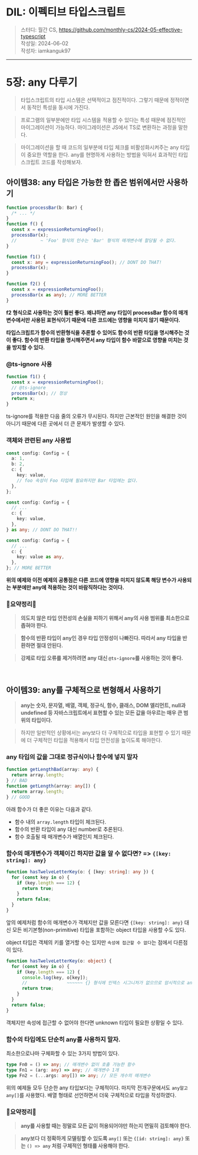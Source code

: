 # DIL: 이펙티브 타입스크립트

> 스터디: 월간 CS, https://github.com/monthly-cs/2024-05-effective-typescript  
> 작성일: 2024-06-02<br/>
> 작성자: iamkanguk97

---

# 5장: any 다루기

> 타입스크립트의 타입 시스템은 선택적이고 점진적이다. 그렇기 때문에 정적이면서 동적인 특성을 동시에 가진다.

> 프로그램의 일부분에만 타입 시스템을 적용할 수 있다는 특성 때문에 점진적인 마이그레이션이 가능하다. 마이그레이션은 JS에서 TS로 변환하는 과정을 말한다.

> 마이그레이션을 할 때 코드의 일부분에 타입 체크를 비활성화시켜주는 any 타입이 중요한 역할을 한다. any를 현명하게 사용하는 방법을 익혀서 효과적인 타입스크립트 코드를 작성해보자.

## 아이템38: any 타입은 가능한 한 좁은 범위에서만 사용하기

```typescript
function processBar(b: Bar) {
  /* ... */
}
function f() {
  const x = expressionReturningFoo();
  processBar(x);
  //         ~ 'Foo' 형식의 인수는 'Bar' 형식의 매개변수에 할당될 수 없다.
}

function f1() {
  const x: any = expressionReturningFoo(); // DONT DO THAT!
  processBar(x);
}

function f2() {
  const x = expressionReturningFoo();
  processBar(x as any); // MORE BETTER
}
```

**f2 형식으로 사용하는 것이 훨씬 좋다. 왜냐하면 any 타입이 processBar 함수의 매개변수에서만 사용된 표현식이기 때문에 다른 코드에는 영향을 미치지 않기 때문이다.**

**타입스크립트가 함수의 반환형식을 추론할 수 있어도 함수의 반환 타입을 명시해주는 것이 좋다. 함수의 반환 타입을 명시해주면서 any 타입이 함수 바깥으로 영향을 미치는 것을 방지할 수 있다.**

### @ts-ignore 사용

```typescript
function f1() {
  const x = expressionReturningFoo();
  // @ts-ignore
  processBar(x); // 정상
  return x;
}
```

ts-ignore를 적용한 다음 줄의 오류가 무시된다. 하지만 근본적인 원인을 해결한 것이 아니기 때문에 다른 곳에서 더 큰 문제가 발생할 수 있다.

### 객체와 관련된 any 사용법

```typescript
const config: Config = {
  a: 1,
  b: 2,
  c: {
    key: value,
    // foo 속성이 Foo 타입에 필요하지만 Bar 타입에는 없다.
  },
};

const config: Config = {
  // ...
  c: {
    key: value,
  },
} as any; // DONT DO THAT!!

const config: Config = {
  // ...
  c: {
    key: value as any,
  },
}; // MORE BETTER
```

**위의 예제와 이전 예제의 공통점은 다른 코드에 영향을 미치지 않도록 해당 변수가 사용되는 부분에만 any에 적용하는 것이 바람직하다는 것이다.**

### 🤔요약정리🤔

> **의도치 않은 타입 안전성의 손실을 피하기 위해서 any의 사용 범위를 최소한으로 좁혀야 한다.**

> **함수의 반환 타입이 any인 경우 타입 안정성이 나빠진다. 따라서 any 타입을 반환하면 절대 안된다.**

> **강제로 타입 오류를 제거하려면 any 대신 `@ts-ignore`를 사용하는 것이 좋다.**

<br/>

## 아이템39: any를 구체적으로 변형해서 사용하기

> **any는 숫자, 문자열, 배열, 객체, 정규식, 함수, 클래스, DOM 엘리먼트, null과 undefined 등 자바스크립트에서 표현할 수 있는 모든 값을 아우르는 매우 큰 범위의 타입이다.**

> 하지만 일반적인 상황에서는 any보다 더 구체적으로 타입을 표현할 수 있기 때문에 더 구체적인 타입을 적용해서 타입 안전성을 높이도록 해야한다.

### any 타입의 값을 그대로 정규식이나 함수에 넣지 말자

```typescript
function getLengthBad(array: any) {
  return array.length;
} // BAD
function getLength(array: any[]) {
  return array.length;
} // GOOD
```

아래 함수가 더 좋은 이유는 다음과 같다.

- 함수 내의 `array.length` 타입이 체크된다.
- 함수의 반환 타입이 any 대신 number로 추론된다.
- 함수 호출될 때 매개변수가 배열인지 체크된다.

### 함수의 매개변수가 객체이긴 하지만 값을 알 수 없다면? => `{[key: string]: any}`

```typescript
function hasTwelveLetterKey(o: { [key: string]: any }) {
  for (const key in o) {
    if (key.length === 12) {
      return true;
    }
    return false;
  }
}
```

앞의 예제처럼 함수의 매개변수가 객체지만 값을 모른다면 `{[key: string]: any}` 대신 모든 비기본형(non-primitive) 타입을 포함하는 object 타입을 사용할 수도 있다.

object 타입은 객체의 키를 열거할 수는 있지만 `속성에 접근할 수 없다`는 점에서 다른점이 있다.

```typescript
function hasTwelveLetterKey(o: object) {
  for (const key in o) {
    if (key.length === 12) {
      console.log(key, o[key]);
      //               ~~~~~~ {} 형식에 인덱스 시그니처가 없으므로 암시적으로 any 형식이 있다.
      return true;
    }
  }
  return false;
}
```

객체지만 속성에 접근할 수 없어야 한다면 unknown 타입이 필요한 상황일 수 있다.

### 함수의 타입에도 단순히 any를 사용하지 말자.

최소한으로나마 구체화할 수 있는 3가지 방법이 있다.

```typescript
type Fn0 = () => any; // 매개변수 없이 호출 가능한 함수
type Fn1 = (arg: any) => any; // 매개변수 1개
type Fn2 = (...args: any[]) => any; // 모든 개수의 매개변수
```

위의 예제들 모두 단순한 any 타입보다는 구체적이다. 마지막 전개구문에서도 `any말고 any[]`를 사용했다. 배열 형태로 선언하면서 더욱 구체적으로 타입을 작성하였다.

### 🤔요약정리🤔

> **any를 사용할 때는 정말로 모든 값이 허용되어야만 하는지 면밀히 검토해야 한다.**

> **any보다 더 정확하게 모델링할 수 있도록 `any[]` 또는 `{[id: string]: any}` 또는 `() => any` 처럼 구체적인 형태를 사용해야 한다.**
